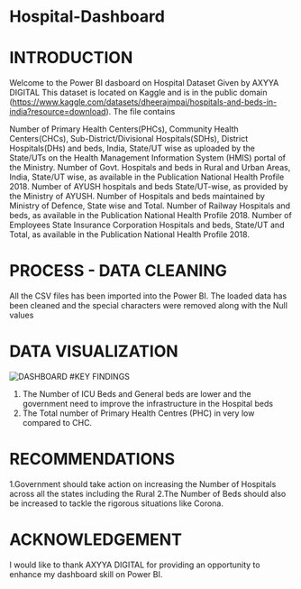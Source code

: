# Hospital-Dashboard
# INTRODUCTION
Welcome to the Power BI dasboard on Hospital Dataset Given by AXYYA DIGITAL
This dataset is located on Kaggle and is in the public domain (https://www.kaggle.com/datasets/dheerajmpai/hospitals-and-beds-in-india?resource=download). The file contains

Number of Primary Health Centers(PHCs), Community Health Centers(CHCs), Sub-District/Divisional Hospitals(SDHs), District Hospitals(DHs) and beds, India, State/UT wise as uploaded by the State/UTs on the Health Management Information System (HMIS) portal of the Ministry.
Number of Govt. Hospitals and beds in Rural and Urban Areas, India, State/UT wise, as available in the Publication National Health Profile 2018.
Number of AYUSH hospitals and beds State/UT-wise, as provided by the Ministry of AYUSH.
Number of Hospitals and beds maintained by Ministry of Defence, State wise and Total.
Number of Railway Hospitals and beds, as available in the Publication National Health Profile 2018.
Number of Employees State Insurance Corporation Hospitals and beds, State/UT and Total, as available in the Publication National Health Profile 2018.

# PROCESS - DATA CLEANING
All the CSV files has been imported into the Power BI. The loaded data has been cleaned and the special characters were removed along with the Null values

# DATA VISUALIZATION
![DASHBOARD](https://github.com/Premnath1405/Hospital-Dashboard/assets/128468794/a6bd26d9-d751-4860-b2dd-e690e4591936)
#KEY FINDINGS
1. The Number of ICU Beds and General beds are lower and the government need to improve the infrastructure in the Hospital beds
2. The Total number of Primary Health Centres (PHC) in very low compared to CHC.
# RECOMMENDATIONS
1.Government should take action on increasing the Number of Hospitals across all the states including the Rural
2.The Number of Beds should also be increased to tackle the rigorous situations like Corona.

# ACKNOWLEDGEMENT
I would like to thank AXYYA DIGITAL for providing an opportunity to enhance my dashboard skill on Power BI.
